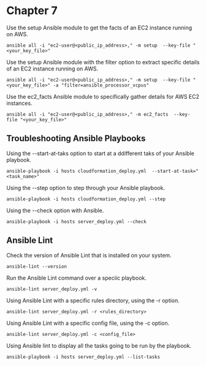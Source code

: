 # Chapter 7

Use the setup Ansible module to get the facts of an EC2 instance running on AWS.
```
ansible all -i "ec2-user@<public_ip_address>," -m setup  --key-file "<your_key_file>"
```
Use the setup Ansible module with the filter option to extract specific details of an EC2 instance running on AWS.
```
ansible all -i "ec2-user@<public_ip_address>," -m setup  --key-file "<your_key_file>" -a "filter=ansible_processor_vcpus"
```
Use the ec2_facts Ansible module to specifically gather details for AWS EC2 instances.
```
ansible all -i "ec2-user@<public_ip_address>," -m ec2_facts  --key-file "<your_key_file>"
```

## Troubleshooting Ansible Playbooks
Using the --start-at-taks option to start at a ddifferent taks of your Ansible playbook.
```
ansible-playbook -i hosts cloudformation_deploy.yml  --start-at-task="<task_name>"
```
Using the --step option to step through your Ansible playbook.
```
ansible-playbook -i hosts cloudformation_deploy.yml --step
```
Using the --check option with Ansible.
```
ansible-playbook -i hosts server_deploy.yml --check  
```

## Ansible Lint
Check the version of Ansible Lint that is installed on your system.
```
ansible-lint --version
```
Run the Ansible Lint command over a speciic playbook.
```
ansible-lint server_deploy.yml -v
```
Using Ansible Lint with a specific rules directory, using the -r option.
```
ansible-lint server_deploy.yml -r <rules_directory>
```
Using Ansible Lint with a specific config file, using the -c option.
```
ansible-lint server_deploy.yml -c <config_file>
```
Using Ansible lint to display all the tasks going to be run by the playbook.
```
ansible-playbook -i hosts server_deploy.yml --list-tasks
```
